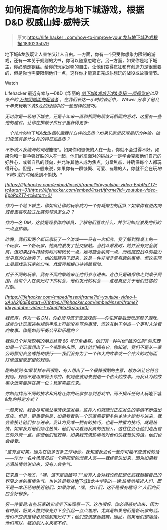 # 如何提高你的龙与地下城游戏，根据 D&D 权威山姆·威特沃

> 原文:[https://life hacker . com/how-to-improve-your 龙与地下城游戏根据 1830235079](https://lifehacker.com/how-to-improve-your-dungeons-dragons-game-according-1830235079)

地下城&龙族既让人害怕又让人自由。一方面，你有一个只受你想象力限制的游戏，还有一本关于规则的大书，你可以随意忽略它。另一方面，如果你是地下城主，你必须走钢丝。给你的玩家足够的自由，让他们变得疯狂和有创造力是很重要的，但是你也需要限制他们一点，这样你才能真正完成你想玩的战役或故事情节。

Watch

Lifehacker 最近有幸与—D&D《华丽的 [*地下城&龙族艺术&奥秘:一部视觉史*](https://www.amazon.com/Dungeons-Dragons-Art-Arcana-History/dp/0399580948?asc_campaign=InlineText&asc_refurl=https://lifehacker.com/how-to-improve-your-dungeons-dragons-game-according-1830235079&asc_source=&tag=kinjalifehackerlink-20)*以及多产的 [万物阴暗面的配音者](https://www.youtube.com/watch?v=8PayYz9vyQ0) 。在我们长达一小时的谈话中， Witwer 分享了他几十年来玩*地下城&龙*的经验中的一些很棒的技巧。*

*无论你是一级地下城主，还是十年来一直和相同的朋友玩相同的游戏，这里有一些他的建议，让你在掷骰子的日子里获得更多:*

*一个伟大的*地下城&龙族*团队需要什么样的品质？如果玩家想获得最好的体验，他们应该具备什么样的特征或品质？*

*不断跳入我脑海的词是*慷慨*。如果你和慷慨的人在一起，你就不会过得不好。如果你和一群争强好胜的人在一起，他们必须面对的挑战之一是学会克服他们自己的好胜心，或者自私的倾向，并允许其他人成为焦点，分享焦点，并确保每个人都玩得开心。但是，一般来说，如果你有一群慷慨、可爱、有趣的人，你就不会在玩*地下城&龙*的时候感到不愉快。*

 *[https://lifehacker.com/embed/inset/iframe?id=youtube-video-EpbRqZT7-tc&start=0](https://lifehacker.com/embed/inset/iframe?id=youtube-video-EpbRqZT7-tc&start=0)* 

*作为一个地下城主，你如何让你的玩家成为一个有凝聚力的团队？如果你有更内向或者更喜欢独立比赛的球员怎么办？*

*作为一名 DM，这就是观察你的球员，了解他们喜欢什么，并学习如何激发他们的一点点热情。*

*昨晚，我们和两个新玩家玩了一个游戏——只有一次机会。我了解到牌桌上的一个玩家，一个新玩家，她真的激发了社交接触。当战斗爆发时，她并没有完全脱离，但如果战斗持续的时间稍微长一点，她可能会脱离一点，而她摆脱战斗的能力似乎真的让她笑了，她的眼睛亮了起来，这是一件非常非常有趣的事情。但这实际上是要找到玩家的口味，然后再根据口味调整冒险。*

*对于不同的玩家，我有不同的策略来让他们参与进来。这也只是确保你走到桌子周围，给每个人在聚光灯下的机会，他们发光的机会——这是真正关于他们性格的时刻。*

 *[https://lifehacker.com/embed/inset/iframe?id=youtube-video-l-xAuA2j6aE&start=0](https://lifehacker.com/embed/inset/iframe?id=youtube-video-l-xAuA2j6aE&start=0)* 

*我觉得，作为一名 DM，你必须习惯于变通规则——你在屏幕后面玩掷骰子游戏，或者你让玩家逃脱规则手册上可能没有写的事情，但这有助于创造一个更引人注目的故事。你是如何平衡公平和乐趣的？*

*我的几个非常聪明的朋友经营 66 号订单播客。他们有一种叫做“酷的法则”的东西如果一个玩家想出了一个很酷的东西，就让他们拥有它。你知道，我们不是从一家公司挪用资金或抢劫银行——我们没有为了一个伟大的故事或一个伟大的时刻而打破这里或那里的规则。*

*酷的规则:如果某样东西很酷，有人想出了一个很棒很酷的主意，想办法让它符合规则。规则不是用来扼杀你的，规则应该用来创造一个伟大的故事。而我认为的故事永远需要排在第一位；玩家需要先来。*

*你如何找到不同的技术和风格让你的玩家参与到游戏中，而不排斥任何人玩*地下城&龙*的特定方式？*

*一般来说，我会尽可能让事情快速发展，这样人们就能对正在发生的事情不断做出反应。但是，更重要的是，如果我看到一个玩家需要更多的关注才能参与进来，我会直接让他们参与进来。我认为我唯一拥有的技巧，也是一种蛮力技巧，就是热情。如果我对他们倾注热情，他们可以看到我真的很投入，这往往会让他们走出自己的外壳一点。即使他们很安静，如果我充满热情地对他们说我想说的话，他们也会接受。*

*“这有点可笑，因为在很多很多工作场合，我知道我会说一些你可能不应该说的话——作为一名片场演员或一个房间里的创意人员——我经常说出来，因为如果我充满热情地说出来，没有人会生气。*

*它来自一个地方，“嘿，这不是很酷吗？”没有人会对我的疯狂想法或我超越自己的界限之类的事情生气。也许这是我从*地下城&龙*中学到的一课:热情地接近人们，而不是一本正经地接近他们。如果你说，‘嘿，伙计们，这不是很有趣吗？’人们的反应会好很多。'*

*另一件事是:有些玩家确实想坐下来观察一下。这也很好。你必须感觉出来，因为有时候，把某人推到聚光灯下会引起一点点焦虑，尤其是如果他们是新玩家的话。他们不应该觉得必须跳到聚光灯下；他们应该感到鼓舞。因此，如果他们想插话，他们可以。强迫别人从来都不好。*